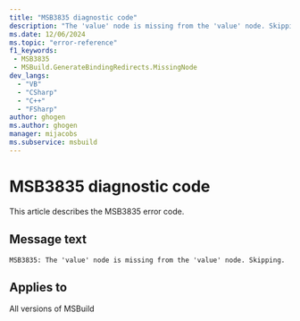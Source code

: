 ```yaml
---
title: "MSB3835 diagnostic code"
description: "The 'value' node is missing from the 'value' node. Skipping."
ms.date: 12/06/2024
ms.topic: "error-reference"
f1_keywords:
 - MSB3835
 - MSBuild.GenerateBindingRedirects.MissingNode
dev_langs:
  - "VB"
  - "CSharp"
  - "C++"
  - "FSharp"
author: ghogen
ms.author: ghogen
manager: mijacobs
ms.subservice: msbuild
---
```


# MSB3835 diagnostic code

<!-- :::ErrorDefinitionDescription::: -->
<!-- :::editable-content name="introDescription"::: -->
This article describes the MSB3835 error code.
<!-- :::editable-content-end::: -->

## Message text

`MSB3835: The 'value' node is missing from the 'value' node. Skipping.`

<!-- :::editable-content name="postOutputDescription"::: -->
<!--
{StrBegin="MSB3835: "}
-->
<!-- :::editable-content-end::: -->
<!-- :::ErrorDefinitionDescription-end::: -->

## Applies to

All versions of MSBuild
